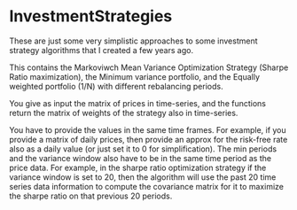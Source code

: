 # InvestmentStrategies

These are just some very simplistic approaches to some investment strategy algorithms that I created a few years ago.

This contains the Markoviwch Mean Variance Optimization Strategy (Sharpe Ratio maximization), the Minimum variance portfolio, and the Equally weighted portfolio (1/N) with different rebalancing periods.

You give as input the matrix of prices in time-series, and the functions return the matrix of weights of the strategy also in time-series.

You have to provide the values in the same time frames. For example, if you provide a matrix of daily prices, then provide an approx for the risk-free rate also as a daily value (or just set it to 0 for simplification). The min periods and the variance window also have to be in the same time period as the price data. For example, in the sharpe ratio optimization strategy if the variance window is set to 20, then the algorithm will use the past 20 time series data information to compute the covariance matrix for it to maximize the sharpe ratio on that previous 20 periods.
